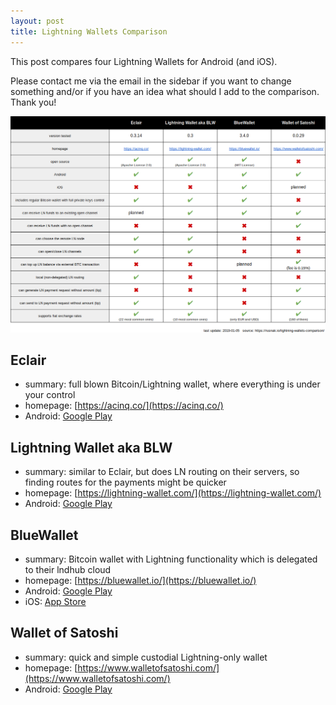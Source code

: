 ```yaml
---
layout: post
title: Lightning Wallets Comparison
---
```


This post compares four Lightning Wallets for Android (and iOS).

Please contact me via the email in the sidebar if you want to change something and/or if you have an idea what should I add to the comparison. Thank you!

[![lightning-wallets-comparison](/assets/lightning-wallets-comparison.png)](/assets/lightning-wallets-comparison.png)

## Eclair

* summary: full blown Bitcoin/Lightning wallet, where everything is under your control
* homepage: [https://acinq.co/](https://acinq.co/)
* Android: [Google Play](https://play.google.com/store/apps/details?id=fr.acinq.eclair.wallet.mainnet2)

## Lightning Wallet aka BLW

* summary: similar to Eclair, but does LN routing on their servers, so finding routes for the payments might be quicker
* homepage: [https://lightning-wallet.com/](https://lightning-wallet.com/)
* Android: [Google Play](https://play.google.com/store/apps/details?id=com.lightning.walletapp)

## BlueWallet

* summary: Bitcoin wallet with Lightning functionality which is delegated to their lndhub cloud
* homepage: [https://bluewallet.io/](https://bluewallet.io/)
* Android: [Google Play](https://play.google.com/store/apps/details?id=io.bluewallet.bluewallet)
* iOS: [App Store](https://itunes.apple.com/us/app/bluewallet-bitcoin-wallet/id1376878040
)

## Wallet of Satoshi

* summary: quick and simple custodial Lightning-only wallet
* homepage: [https://www.walletofsatoshi.com/](https://www.walletofsatoshi.com/)
* Android: [Google Play](https://play.google.com/store/apps/details?id=com.livingroomofsatoshi.wallet)
